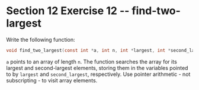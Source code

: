 # Section 12 Exercise 12 -- find-two-largest

Write the following function:

```c
void find_two_largest(const int *a, int n, int *largest, int *second_largest);
```

`a` points to an array of length `n`. The function searches the array for its largest and second-largest elements, storing them in the variables pointed to by `largest` and `second_largest`, respectively. Use pointer arithmetic - not subscripting - to visit array elements.
